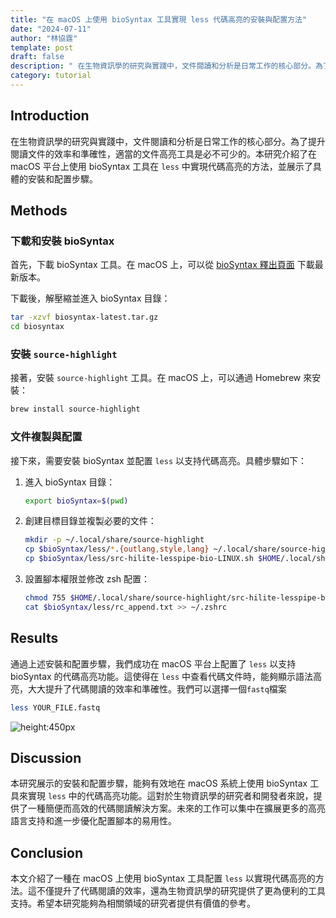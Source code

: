```yaml
---
title: "在 macOS 上使用 bioSyntax 工具實現 less 代碼高亮的安裝與配置方法"
date: "2024-07-11"
author: "林協霆"
template: post
draft: false
description: " 在生物資訊學的研究與實踐中，文件閱讀和分析是日常工作的核心部分。為了提升閱讀文件的效率和準確性，適當的文件高亮工具是必不可少的。本研究介紹了在 macOS 平台上使用 bioSyntax 工具在 `less` 中實現代碼高亮的方法，並展示了具體的安裝和配置步驟。"
category: tutorial
---
```


## Introduction

在生物資訊學的研究與實踐中，文件閱讀和分析是日常工作的核心部分。為了提升閱讀文件的效率和準確性，適當的文件高亮工具是必不可少的。本研究介紹了在 macOS 平台上使用 bioSyntax 工具在 `less` 中實現代碼高亮的方法，並展示了具體的安裝和配置步驟。

## Methods

### 下載和安裝 bioSyntax

首先，下載 bioSyntax 工具。在 macOS 上，可以從 [bioSyntax 釋出頁面](https://www.biosyntax.org/release) 下載最新版本。

下載後，解壓縮並進入 bioSyntax 目錄：

```bash
tar -xzvf biosyntax-latest.tar.gz
cd biosyntax
```

### 安裝 `source-highlight`

接著，安裝 `source-highlight` 工具。在 macOS 上，可以通過 Homebrew 來安裝：

```bash
brew install source-highlight
```

### 文件複製與配置

接下來，需要安裝 bioSyntax 並配置 `less` 以支持代碼高亮。具體步驟如下：

1. 進入 bioSyntax 目錄：

   ```bash
   export bioSyntax=$(pwd)
   ```

2. 創建目標目錄並複製必要的文件：

   ```bash
   mkdir -p ~/.local/share/source-highlight
   cp $bioSyntax/less/*.{outlang,style,lang} ~/.local/share/source-highlight
   cp $bioSyntax/less/src-hilite-lesspipe-bio-LINUX.sh $HOME/.local/share/source-highlight/src-hilite-lesspipe-bio.sh
   ```

3. 設置腳本權限並修改 zsh 配置：

   ```bash
   chmod 755 $HOME/.local/share/source-highlight/src-hilite-lesspipe-bio.sh
   cat $bioSyntax/less/rc_append.txt >> ~/.zshrc
   ```

## Results

通過上述安裝和配置步驟，我們成功在 macOS 平台上配置了 `less` 以支持 bioSyntax 的代碼高亮功能。這使得在 `less` 中查看代碼文件時，能夠顯示語法高亮，大大提升了代碼閱讀的效率和準確性。我們可以選擇一個`fastq`檔案

```bash
less YOUR_FILE.fastq
```

![height:450px](https://i.imgur.com/vAqxpL1.jpeg)

## Discussion

本研究展示的安裝和配置步驟，能夠有效地在 macOS 系統上使用 bioSyntax 工具來實現 `less` 中的代碼高亮功能。這對於生物資訊學的研究者和開發者來說，提供了一種簡便而高效的代碼閱讀解決方案。未來的工作可以集中在擴展更多的高亮語言支持和進一步優化配置腳本的易用性。

## Conclusion

本文介紹了一種在 macOS 上使用 bioSyntax 工具配置 `less` 以實現代碼高亮的方法。這不僅提升了代碼閱讀的效率，還為生物資訊學的研究提供了更為便利的工具支持。希望本研究能夠為相關領域的研究者提供有價值的參考。
